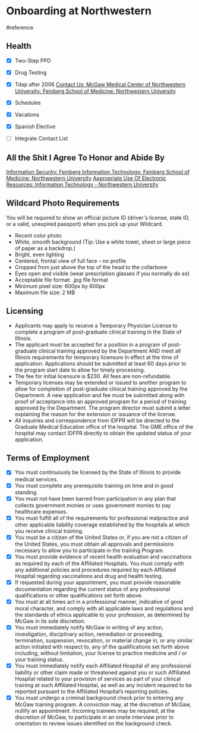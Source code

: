 # Onboarding at Northwestern
#reference

## Health
- [x] Two-Step PPD
- [x] Drug Testing
- [x] Tdap after 2006
[Contact Us: McGaw Medical Center of Northwestern University: Feinberg School of Medicine: Northwestern University](http://mcgaw.northwestern.edu/about/contact.html)

- [x] Schedules
- [x] Vacations
- [x] Spanish Elective
- [ ] Integrate Contact List

## All the Shit I Agree To Honor and Abide By
[Information Security: Feinberg Information Technology: Feinberg School of Medicine: Northwestern University](http://www.feinberg.northwestern.edu/it/policies/information-security/index.html)
[Appropriate Use Of Electronic Resources:   Information Technology - Northwestern University](http://www.it.northwestern.edu/policies/electronic-resources.html)

## Wildcard Photo Requirements

You will be required to show an official picture ID (driver's license, state ID, or a valid, unexpired passport) when you pick up your Wildcard.

* Recent color photo
* White, smooth background (Tip: Use a white towel, sheet or large piece of paper as a backdrop.)
* Bright, even lighting
* Centered, frontal view of full face – no profile
* Cropped from just above the top of the head to the collarbone
* Eyes open and visible (wear prescription glasses if you normally do so)
* Acceptable file format: .jpg file format
* Minimum pixel size: 600px by 600px
* Maximum file size: 2 MB

## Licensing
* Applicants may apply to receive a Temporary Physician License to complete a program of post-graduate clinical training in the State of Illinois.
* The applicant must be accepted for a position in a program of post-graduate clinical training approved by the Department AND meet all Illinois requirements for temporary licensure in effect at the time of application. Applications should be submitted at least 60 days prior to the program start date to allow for timely processing.  
* The fee for initial licensure is $230. All fees are non-refundable.
* Temporary licenses may be extended or issued to another program to allow for completion of post-graduate clinical training approved by the Department. A new application and fee must be submitted along with proof of acceptance into an approved program for a period of training approved by the Department.  The program director must submit a letter explaining the reason for the extension or issuance of the license.
* All inquiries and correspondence from IDFPR will be directed to the Graduate Medical Education office of the hospital. The GME office of the hospital may contact IDFPR directly to obtain the updated status of your application.

## Terms of Employment
- [x] You must continuously be licensed by the State of Illinois to provide medical services.
- [x] You must complete any prerequisite training on time and in good standing.
- [x] You must not have been barred from participation in any plan that collects government monies or uses government monies to pay healthcare expenses.
- [x] You must fulfill all of the requirements for professional malpractice and other applicable liability coverage established by the hospitals at which you receive clinical training.
- [x] You must be a citizen of the United States or, if you are not a citizen of the United States, you must obtain all approvals and permissions necessary to allow you to participate in the training Program.
- [x] You must provide evidence of recent health evaluation and vaccinations as required by each of the Affiliated Hospitals. You must comply with any additional policies and procedures required by each Affiliated Hospital regarding vaccinations and drug and health testing.
- [x] If requested during your appointment, you must provide reasonable documentation regarding the current status of any professional qualifications or other qualifications set forth above.
- [x] You must at all times act in a professional manner, indicative of good moral character, and comply with all applicable laws and regulations and the standards of ethics applicable to your profession, as determined by McGaw in its sole discretion.
- [x] You must immediately notify McGaw in writing of any action, investigation, disciplinary action, remediation or proceeding, termination, suspension, revocation, or material change in, or any similar action initiated with respect to, any of the qualifications set forth above including, without limitation, your license to practice medicine and / or your training status.
- [x] You must immediately notify each Affiliated Hospital of any professional liability or other claim made or threatened against you or such Affiliated Hospital related to your provision of services as part of your clinical training at such Affiliated Hospital, as well as any incident required to be reported pursuant to the Affiliated Hospital’s reporting policies.
- [x] You must undergo a criminal background check prior to entering any McGaw training program. A conviction may, at the discretion of McGaw, nullify an appointment. Incoming trainees may be required, at the discretion of McGaw, to participate in an onsite interview prior to orientation to review issues identified on the background check.